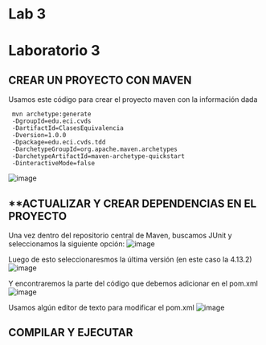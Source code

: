 # Lab 3
# **Laboratorio 3**

## **CREAR UN PROYECTO CON MAVEN**
Usamos este código para crear el proyecto maven con la información dada
``````
 mvn archetype:generate   
 -DgroupId=edu.eci.cvds   
 -DartifactId=ClasesEquivalencia   
 -Dversion=1.0.0   
 -Dpackage=edu.eci.cvds.tdd   
 -DarchetypeGroupId=org.apache.maven.archetypes   
 -DarchetypeArtifactId=maven-archetype-quickstart   
 -DinteractiveMode=false
``````
![image](https://github.com/andreec2/cvds-lab3--Monroy-Montes-/assets/111905757/4cd8d5e4-be1e-4651-a039-1105e50c1ff1)

## **ACTUALIZAR Y CREAR DEPENDENCIAS EN EL PROYECTO
Una vez dentro del repositorio central de Maven, buscamos JUnit y seleccionamos la siguiente opción:
![image](https://github.com/andreec2/cvds-lab3--Monroy-Montes-/assets/111905757/5371a415-12f8-413d-a705-84992b6b1736)

Luego de esto seleccionaresmos la última versión (en este caso la 4.13.2)
![image](https://github.com/andreec2/cvds-lab3--Monroy-Montes-/assets/111905757/532158e1-2406-4e1d-a36b-dada54da84c9)

Y encontraremos la parte del código que debemos adicionar en el pom.xml
![image](https://github.com/andreec2/cvds-lab3--Monroy-Montes-/assets/111905757/356cc70b-1b75-4530-bd6d-649c61e9bf03)

Usamos algún editor de texto para modificar el pom.xml
![image](https://github.com/andreec2/cvds-lab3--Monroy-Montes-/assets/111905757/f00feeef-6bdb-4e74-a904-24caf635114a)

## **COMPILAR Y EJECUTAR**
